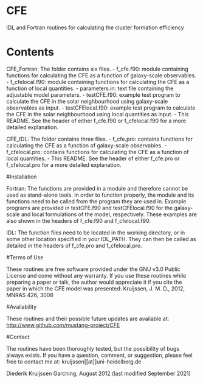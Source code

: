 # CFE
IDL and Fortran routines for calculating the cluster formation efficiency

# Contents

CFE_Fortran: 
    The folder contains six files.
    - f_cfe.f90: module containing functions for calculating the CFE as a
      function of galaxy-scale observables.
    - f_cfelocal.f90: module containing functions for calculating the CFE 
      as a function of local quantities.
    - parameters.in: text file containing the adjustable model parameters.
    - testCFE.f90: example test program to calculate the CFE in the solar 
      neighbourhood using galaxy-scale observables as input.
    - testCFElocal.f90: example test program to calculate the CFE in the solar 
      neighbourhood using local quantities as input.
    - This README.
    See the header of either f_cfe.f90 or f_cfelocal.f90 for a more detailed 
    explanation.

CFE_IDL: 
    The folder contains three files.
    - f_cfe.pro: contains functions for calculating the CFE as a function of
      galaxy-scale observables.
    - f_cfelocal.pro: contains functions for calculating the CFE as a function
      of local quantities.
    - This README.
    See the header of either f_cfe.pro or f_cfelocal.pro for a more detailed 
    explanation.


#Installation

Fortran:
    The functions are provided in a module and therefore cannot be used as
    stand-alone tools. In order to function properly, the module and its
    functions need to be called from the program they are used in. Example
    programs are provided in testCFE.f90 and testCFElocal.f90 for the galaxy-
    scale and local formulations of the model, respectively. These examples are
    also shown in the headers of f_cfe.f90 and f_cfelocal.f90.

IDL: 
    The function files need to be located in the working directory, or in some
    other location specified in your IDL_PATH. They can then be called as
    detailed in the headers of f_cfe.pro and f_cfelocal.pro.


#Terms of Use

These routines are free software provided under the GNU v3.0 Public License and 
come without any warranty. If you use these routines while preparing a paper or 
talk, the author would appreciate it if you cite the paper in which the CFE 
model was presented:
    Kruijssen, J. M. D., 2012, MNRAS 426, 3008
         

#Availability

These routines and their possible future updates are available at:
    http://www.github.com/mustang-project/CFE


#Contact

The routines have been thoroughly tested, but the possibility of bugs always
exists. If you have a question, comment, or suggestion, please feel free to
contact me at:
    kruijssen[[at]]uni-heidelberg.de


Diederik Kruijssen
Garching, August 2012
(last modified September 2021)

